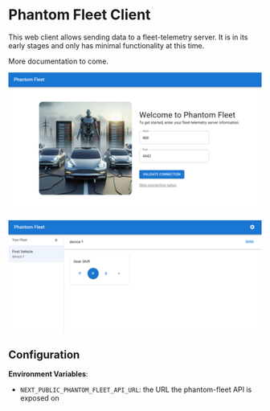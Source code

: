# Phantom Fleet Client

This web client allows sending data to a fleet-telemetry server. It is in its early stages and only has minimal functionality at this time.

More documentation to come.

![](./.assets/configuration_page.png)

![](./.assets/vehicle_dashboard.png)

## Configuration

**Environment Variables**:

- `NEXT_PUBLIC_PHANTOM_FLEET_API_URL`: the URL the phantom-fleet API is exposed on
